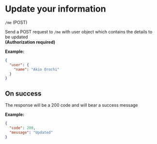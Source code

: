 # Update your information
`/me` (POST)  
  
  
Send a POST request to `/me` with user object which contains the details to be updated  
**(Authorization required)**  
  
**Example:**  

```json
{
  "user": {
    "name": "Akio Orochi"
  }
}
```
  
  
## On success
  
The response will be a 200 code and will bear a success message  
  
**Example:**  
  
```json
{
  "code": 200,
  "message": "Updated"
}
```